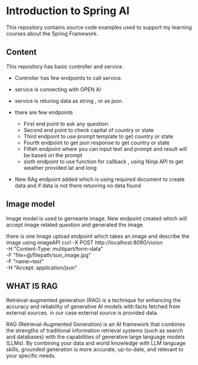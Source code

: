 # Introduction to Spring AI

This repository contains source code examples used to support my learning courses about the Spring Framework.

## Content
This repository has basic controller and service .
* Controller has few endpoints to call service.
* service is connecting with OPEN AI
* service is returing data as string , or as json.
* there are few endpoints
  * First end point to ask any question.
  * Second end point to check capital of country or state
  * Third endpoint to use prompt template to get country or state
  * Fourth endpoint to get json response to get country or state
  * Fifteh endpoint where you can input text and prompt and result will be based on the prompt
  * sixth endpoint to use function for callback , using Ninja API to get weather provided lat and long

* New RAg endpoint added which is using required document to create data and if data is not there retunring no data found

## Image model
Image model is used to gernearte image.
New endpoint created which will accept image related question and generated the image.

there is one Image upload endpoint which takes an image and describe the image using imageAPI
curl -X POST http://localhost:8080/vision \
  -H "Content-Type: multipart/form-data" \
  -F "file=@/filepath/sun_image.jpg" \
  -F "name=test" \
  -H "Accept: application/json"

                
## WHAT IS RAG
Retrieval-augmented generation (RAG) is a technique for enhancing the accuracy and reliability of generative AI models with facts fetched from external sources.
in our case external source is provided data.

RAG (Retrieval-Augmented Generation) is an AI framework that combines the strengths of traditional information retrieval systems (such as search and databases) with the capabilities of generative large language models (LLMs). By combining your data and world knowledge with LLM language skills, grounded generation is more accurate, up-to-date, and relevant to your specific needs.
  
